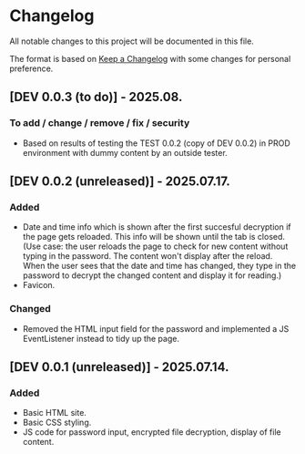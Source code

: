 # Changelog

All notable changes to this project will be documented in this file.

The format is based on [Keep a Changelog](https://keepachangelog.com/en/1.1.0/) with some changes for personal preference.

## [DEV 0.0.3 (to do)] - 2025.08.

### To add / change / remove / fix / security
- Based on results of testing the TEST 0.0.2 (copy of DEV 0.0.2) in PROD environment with dummy content by an outside tester.

## [DEV 0.0.2 (unreleased)] - 2025.07.17.

### Added
- Date and time info which is shown after the first succesful decryption if the page gets reloaded. This info will be shown until the tab is closed. (Use case: the user reloads the page to check for new content without typing in the password. The content won't display after the reload. When the user sees that the date and time has changed, they type in the password to decrypt the changed content and display it for reading.)
- Favicon.

### Changed
- Removed the HTML input field for the password and implemented a JS EventListener instead to tidy up the page.

## [DEV 0.0.1 (unreleased)] - 2025.07.14.

### Added
- Basic HTML site.
- Basic CSS styling.
- JS code for password input, encrypted file decryption, display of file content.

